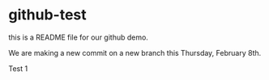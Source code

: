# github-test

this is a README file for our github demo. 

We are making a new commit on a new branch this Thursday, February 8th. 


Test 1 